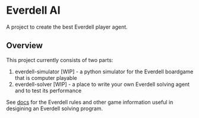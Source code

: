 # Everdell AI 

A project to create the best Everdell player agent.

## Overview

This project currently consists of two parts:
1. everdell-simulator [WIP] - a python simulator for the Everdell boardgame that is computer playable
2. everdell-solver [WIP] - a place to write your own Everdell solving agent and to test its performance

See [docs](./docs/) for the Everdell rules and other game information useful in desigining an Everdell solving program.